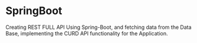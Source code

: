 # SpringBoot
Creating REST FULL API Using Spring-Boot, and fetching data from the Data Base, implementing the CURD API functionality for the Application.
